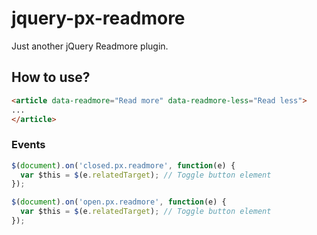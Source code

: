 jquery-px-readmore
================
Just another jQuery Readmore plugin.

## How to use?
```html
<article data-readmore="Read more" data-readmore-less="Read less">
...
</article>
```
### Events
```js
$(document).on('closed.px.readmore', function(e) {
  var $this = $(e.relatedTarget); // Toggle button element
});

$(document).on('open.px.readmore', function(e) {
  var $this = $(e.relatedTarget); // Toggle button element
});

```
